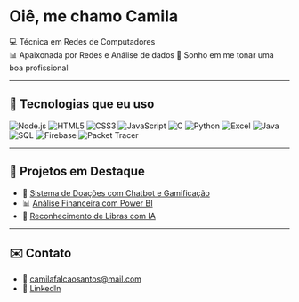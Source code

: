# Oiê, me chamo Camila

💻 Técnica em Redes de Computadores  
📊 Apaixonada por Redes e Análise de dados
🌸 Sonho em me tonar uma boa profissional

---

## 🚀 Tecnologias que eu uso
![Node.js](https://img.shields.io/badge/-Node.js-339933?style=flat&logo=node.js&logoColor=fff)
![HTML5](https://img.shields.io/badge/-HTML5-E34F26?style=flat&logo=html5&logoColor=fff)
![CSS3](https://img.shields.io/badge/-CSS3-1572B6?style=flat&logo=css3&logoColor=fff)
![JavaScript](https://img.shields.io/badge/-JavaScript-F7DF1E?style=flat&logo=javascript&logoColor=000)
![C](https://img.shields.io/badge/-C-00599C?style=flat&logo=c&logoColor=fff)
![Python](https://img.shields.io/badge/-Python-3776AB?style=flat&logo=python&logoColor=fff)
![Excel](https://img.shields.io/badge/-Excel-217346?style=flat&logo=microsoft-excel&logoColor=fff)
![Java](https://img.shields.io/badge/-Java-007396?style=flat&logo=java&logoColor=fff)
![SQL](https://img.shields.io/badge/-SQL-4479A1?style=flat&logo=mysql&logoColor=fff)
![Firebase](https://img.shields.io/badge/-Firebase-FFCA28?style=flat&logo=firebase&logoColor=000)
![Packet Tracer](https://img.shields.io/badge/-Packet%20Tracer-00AEEF?style=flat&logo=cisco&logoColor=fff)

---

## 🧩 Projetos em Destaque

- 🔗 [Sistema de Doações com Chatbot e Gamificação](https://github.com/ednatech/seu-projeto)
- 📊 [Análise Financeira com Power BI](https://github.com/ednatech/seu-projeto)
- 🤖 [Reconhecimento de Libras com IA](https://github.com/ednatech/seu-projeto)

---

## ✉️ Contato
- 📧 camilafalcaosantos@mail.com
- 💼 [LinkedIn](https://www.linkedin.com/in/camila-falc%C3%A3o-b680992a2/)
